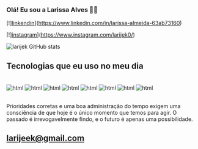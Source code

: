 ### Olá! Eu sou a Larissa Alves 👋😀

[!][linkendin](https://img.shields.io/badge/LinkedIn-0077B5?style=for-the-badge&logo=linkedin&logoColor=white)](https://www.linkedin.com/in/larissa-almeida-63ab73160)

[!][instagram](https://img.shields.io/badge/Instagram-E4405F?style=for-the-badge&logo=instagram&logoColor=white)](https://www.instagram.com/larijek0/)

![larijek GitHub stats](https://github-readme-stats.vercel.app/api?username=larijek&show_icons=true&theme=gruvbox)

## Tecnologias que eu uso no meu dia

<div style="display: inline_block"><br/>
<img align="center" alt="html" src="https://img.shields.io/badge/HTML-239120?style=for-the-badge&logo=html5&logoColor=white
"/>
<img align="center" alt="html" src="https://img.shields.io/badge/CSS-239120?&style=for-the-badge&logo=css3&logoColor=white"/>
<img align="center" alt="html" src="https://img.shields.io/badge/JavaScript-F7DF1E?style=for-the-badge&logo=javascript&logoColor=black"/>
<img align="center" alt="html" src="https://img.shields.io/badge/React-20232A?style=for-the-badge&logo=react&logoColor=61DAFB
"/>
<img align="center" alt="html" src="https://img.shields.io/badge/Vue.js-35495E?style=for-the-badge&logo=vue.js&logoColor=4FC08D"/>
<img align="center" alt="html" src="https://img.shields.io/badge/Angular-DD0031?style=for-the-badge&logo=angular&logoColor=white
"/>
<img align="center" alt="html" src="https://img.shields.io/badge/Bootstrap-563D7C?style=for-the-badge&logo=bootstrap&logoColor=white"/>
<img align="center" alt="html" src="https://img.shields.io/badge/Redux-593D88?style=for-the-badge&logo=redux&logoColor=white
"/>
</div><br/>

Prioridades corretas e uma boa administração do tempo exigem uma consciência de que hoje é o único momento que temos para agir.
O passado é irrevogavelmente findo, e o futuro é apenas uma possibilidade.

## larijeek@gmail.com
